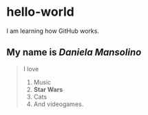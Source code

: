 # hello-world
I am learning how GitHub works. 
## My name is *Daniela Mansolino*
> I love 
> 1. Music 
> 2. **Star Wars**
> 3. Cats 
> 4. And videogames.

